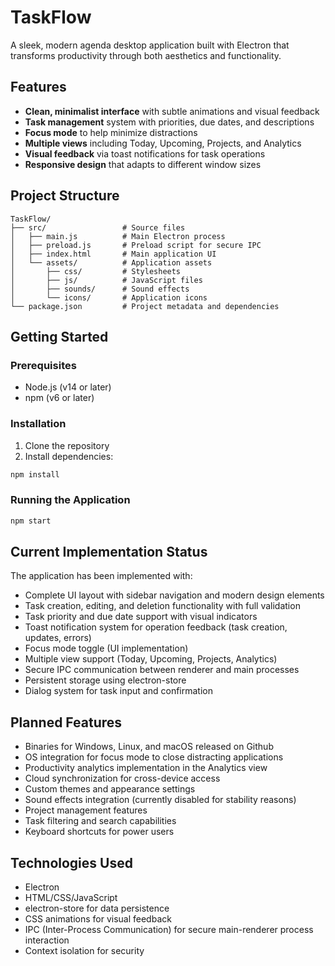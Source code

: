 # TaskFlow

A sleek, modern agenda desktop application built with Electron that transforms productivity through both aesthetics and functionality.

## Features

- **Clean, minimalist interface** with subtle animations and visual feedback
- **Task management** system with priorities, due dates, and descriptions
- **Focus mode** to help minimize distractions
- **Multiple views** including Today, Upcoming, Projects, and Analytics
- **Visual feedback** via toast notifications for task operations
- **Responsive design** that adapts to different window sizes

## Project Structure

```
TaskFlow/
├── src/                 # Source files
│   ├── main.js          # Main Electron process
│   ├── preload.js       # Preload script for secure IPC
│   ├── index.html       # Main application UI
│   └── assets/          # Application assets
│       ├── css/         # Stylesheets
│       ├── js/          # JavaScript files
│       ├── sounds/      # Sound effects 
│       └── icons/       # Application icons
└── package.json         # Project metadata and dependencies
```

## Getting Started

### Prerequisites

- Node.js (v14 or later)
- npm (v6 or later)

### Installation

1. Clone the repository
2. Install dependencies:

```bash
npm install
```

### Running the Application

```bash
npm start
```

## Current Implementation Status

The application has been implemented with:

- Complete UI layout with sidebar navigation and modern design elements
- Task creation, editing, and deletion functionality with full validation
- Task priority and due date support with visual indicators
- Toast notification system for operation feedback (task creation, updates, errors)
- Focus mode toggle (UI implementation)
- Multiple view support (Today, Upcoming, Projects, Analytics)
- Secure IPC communication between renderer and main processes
- Persistent storage using electron-store
- Dialog system for task input and confirmation

## Planned Features

- Binaries for Windows, Linux, and macOS released on Github
- OS integration for focus mode to close distracting applications
- Productivity analytics implementation in the Analytics view
- Cloud synchronization for cross-device access
- Custom themes and appearance settings
- Sound effects integration (currently disabled for stability reasons)
- Project management features
- Task filtering and search capabilities
- Keyboard shortcuts for power users

## Technologies Used

- Electron
- HTML/CSS/JavaScript
- electron-store for data persistence
- CSS animations for visual feedback
- IPC (Inter-Process Communication) for secure main-renderer process interaction
- Context isolation for security
